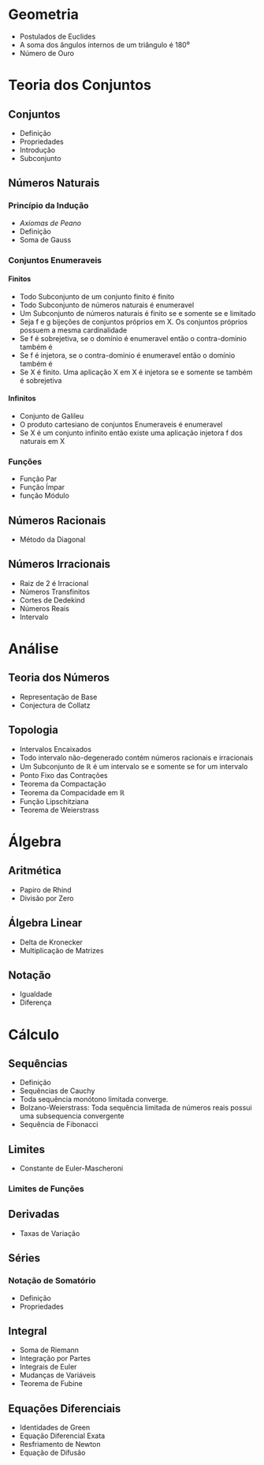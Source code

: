 # Geometria

- Postulados de Euclides
- A soma dos ângulos internos de um triângulo é 180⁰
- Número de Ouro 

# Teoria dos Conjuntos

## Conjuntos

- Definição
- Propriedades
- Introdução
- Subconjunto

## Números Naturais

### Princípio da Indução

- *Axiomas de Peano*
- Definição
- Soma de Gauss

### Conjuntos Enumeraveis

#### Finitos

- Todo Subconjunto de um conjunto finito é finito
- Todo Subconjunto de números naturais é enumeravel
- Um Subconjunto de números naturais é finito se e somente se e limitado
- Seja f e g bijeções de conjuntos próprios em X. Os conjuntos próprios possuem a mesma cardinalidade
- Se f é sobrejetiva, se o domínio é enumeravel então o contra-dominio também é
- Se f é injetora, se o contra-dominio é enumeravel então o domínio também é 
- Se X é finito. Uma aplicação X em X é injetora se e somente se também é sobrejetiva

#### Infinitos

- Conjunto de Galileu
- O produto cartesiano de conjuntos Enumeraveis é enumeravel
- Se X é um conjunto infinito então existe uma aplicação injetora f dos naturais em X

### Funções

- Função Par
- Função Ímpar
- função Módulo

## Números Racionais

- Método da Diagonal

## Números Irracionais

- Raiz de 2 é Irracional
- Números Transfinitos
- Cortes de Dedekind
- Números Reais
- Intervalo


# Análise

## Teoria dos Números

- Representação de Base
- Conjectura de Collatz

## Topologia

- Intervalos Encaixados
- Todo intervalo não-degenerado contém números racionais e irracionais
- Um Subconjunto de ℝ é um intervalo se e somente se for um intervalo
- Ponto Fixo das Contrações 
- Teorema da Compactação
- Teorema da Compacidade em ℝ
- Função Lipschitziana
- Teorema de Weierstrass

# Álgebra

## Aritmética

- Papiro de Rhind
- Divisão por Zero

## Álgebra Linear

- Delta de Kronecker
- Multiplicação de Matrizes

## Notação

- Igualdade
- Diferença

# Cálculo 

## Sequências

- Definição
- Sequências de Cauchy
- Toda sequência monótono limitada converge.
- Bolzano-Weierstrass: Toda sequência limitada de números reais possui uma subsequencia convergente
- Sequência de Fibonacci

## Limites

- Constante de Euler-Mascheroni

### Limites de Funções

## Derivadas

- Taxas de Variação

## Séries

### Notação de Somatório

- Definição 
- Propriedades

## Integral

- Soma de Riemann
- Integração por Partes
- Integrais de Euler
- Mudanças de Variáveis
- Teorema de Fubine

## Equações Diferenciais

- Identidades de Green
- Equação Diferencial Exata
- Resfriamento de Newton
- Equação de Difusão
